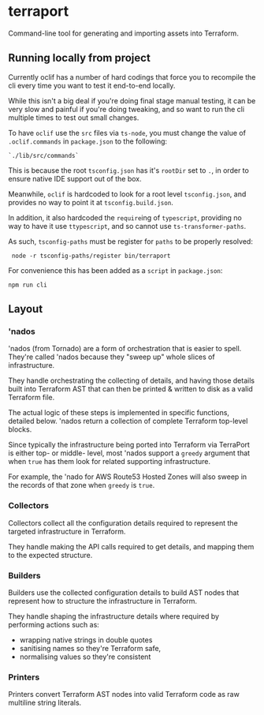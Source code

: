 # terraport

Command-line tool for generating and importing assets into Terraform.

## Running locally from project

Currently oclif has a number of hard codings that force you to recompile the cli
every time you want to test it end-to-end locally.

While this isn't a big deal if you're doing final stage manual testing, it can
be very slow and painful if you're doing tweaking, and so want to run the cli
multiple times to test out small changes.

To have `oclif` use the `src` files via `ts-node`, you must change the value of
`.oclif.commands` in `package.json` to the following:

    `./lib/src/commands`

This is because the root `tsconfig.json` has it's `rootDir` set to `.`, in order
to ensure native IDE support out of the box.

Meanwhile, `oclif` is hardcoded to look for a root level `tsconfig.json`, and
provides no way to point it at `tsconfig.build.json`.

In addition, it also hardcoded the `require`ing of `typescript`, providing no
way to have it use `ttypescript`, and so cannot use `ts-transformer-paths`.

As such, `tsconfig-paths` must be register for `paths` to be properly resolved:

     node -r tsconfig-paths/register bin/terraport

For convenience this has been added as a `script` in `package.json`:

    npm run cli

## Layout

### 'nados

'nados (from Tornado) are a form of orchestration that is easier to spell.
They're called 'nados because they "sweep up" whole slices of infrastructure.

They handle orchestrating the collecting of details, and having those details
built into Terraform AST that can then be printed & written to disk as a valid
Terraform file.

The actual logic of these steps is implemented in specific functions, detailed
below. 'nados return a collection of complete Terraform top-level blocks.

Since typically the infrastructure being ported into Terraform via TerraPort is
either top- or middle- level, most 'nados support a `greedy` argument that when
`true` has them look for related supporting infrastructure.

For example, the 'nado for AWS Route53 Hosted Zones will also sweep in the
records of that zone when `greedy` is `true`.

### Collectors

Collectors collect all the configuration details required to represent the
targeted infrastructure in Terraform.

They handle making the API calls required to get details, and mapping them to
the expected structure.

### Builders

Builders use the collected configuration details to build AST nodes that
represent how to structure the infrastructure in Terraform.

They handle shaping the infrastructure details where required by performing
actions such as:

- wrapping native strings in double quotes
- sanitising names so they're Terraform safe,
- normalising values so they're consistent

### Printers

Printers convert Terraform AST nodes into valid Terraform code as raw multiline
string literals.
